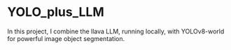 # YOLO_plus_LLM
In this project, I combine the llava LLM, running locally, with YOLOv8-world for powerful image object segmentation.
